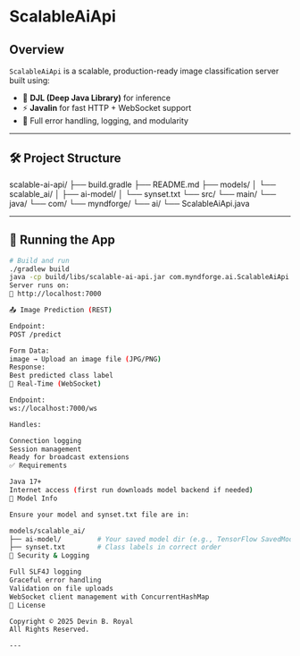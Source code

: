 # ScalableAiApi

## Overview

`ScalableAiApi` is a scalable, production-ready image classification server built using:

- 🧠 **DJL (Deep Java Library)** for inference
- ⚡ **Javalin** for fast HTTP + WebSocket support
- 🔐 Full error handling, logging, and modularity

---

## 🛠 Project Structure

scalable-ai-api/
├── build.gradle
├── README.md
├── models/
│ └── scalable_ai/
│ ├── ai-model/
│ └── synset.txt
└── src/
└── main/
└── java/
└── com/
└── myndforge/
└── ai/
└── ScalableAiApi.java


---

## 🚀 Running the App

```bash
# Build and run
./gradlew build
java -cp build/libs/scalable-ai-api.jar com.myndforge.ai.ScalableAiApi
Server runs on:
📡 http://localhost:7000

📤 Image Prediction (REST)

Endpoint:
POST /predict

Form Data:
image → Upload an image file (JPG/PNG)
Response:
Best predicted class label
🔄 Real-Time (WebSocket)

Endpoint:
ws://localhost:7000/ws

Handles:

Connection logging
Session management
Ready for broadcast extensions
✅ Requirements

Java 17+
Internet access (first run downloads model backend if needed)
🧠 Model Info

Ensure your model and synset.txt file are in:

models/scalable_ai/
├── ai-model/         # Your saved model dir (e.g., TensorFlow SavedModel)
├── synset.txt        # Class labels in correct order
🔐 Security & Logging

Full SLF4J logging
Graceful error handling
Validation on file uploads
WebSocket client management with ConcurrentHashMap
🧾 License

Copyright © 2025 Devin B. Royal  
All Rights Reserved.

---


